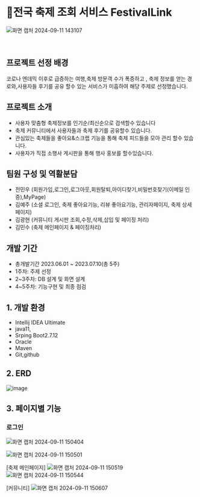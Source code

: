# 🎉전국 축제 조회 서비스 FestivalLink 
![화면 캡처 2024-09-11 143107](https://github.com/user-attachments/assets/020c4175-3b5c-4249-a0eb-9364c1a523f9)


<br>


## 프로젝트 선정 배경
코로나 엔데믹 이후로 급증하는 여행,축제 방문객 수가 폭증하고 , 축제 정보를 얻는 경로와,사용자들 후기를 공유 할수 있는 서비스가 미흡하여 해당 주제로 선정했습니다.

## 프로젝트 소개
- 사용자 맞춤형 축제정보를 인기순/최신순으로 검색할수 있습니다
- 축제 커뮤니티에서 사용자들과 축제 후기를 공유할수 있습니다.
- 관심있는 축제들을 좋아요&스크랩 기능을 통해 축제 피드들을 모아 관리 할수 있습니다.
- 사용자가 직접 소행사 게시판을 통해 행사 홍보를 할수있습니다.

## 팀원 구성 및 역활분담
- 전민우  (회원가입,로그인,로그아웃,회원탈퇴,아이디찾기,비밀번호찾기(이메일 인증),MyPage)
- 김예주  (소셜 로그인, 축제 좋아요기능, 리뷰 좋아요기능, 관리자페이지, 축제 상세페이지)
- 김광현  (커뮤니티 게시판 조회,수정,삭제,삽입 및 페이징 처리) 
- 김민수  (축제 메인페이지 & 페이징처리)


## 개발 기간 
- 총개발기간 2023.06.01 ~ 2023.07.10(총 5주)
- 1주차: 주제 선정
- 2~3주차: DB 설계 및 화면 설계
- 4~5주차: 기능구현 및 최종 점검


## 1. 개발 환경
- Intellij IDEA Ultimate
- java11,
- Srping Boot2.7.12
- Oracle
- Maven
- Git,github


## 2. ERD
![image](https://github.com/user-attachments/assets/92e108e1-9cd2-4e67-8300-cad070f6233b)



## 3. 페이지별 기능


### 로그인

![화면 캡처 2024-09-11 150404](https://github.com/user-attachments/assets/5c75fc7c-042b-4d78-bf55-b5fc55bf6e4b)

![화면 캡처 2024-09-11 150501](https://github.com/user-attachments/assets/a7b6c619-86df-41db-8cc1-6833d8f83851)




[축제 메인페이지]
![화면 캡처 2024-09-11 150519](https://github.com/user-attachments/assets/f04ba32d-37db-47b7-8782-7f976032ced2)
![화면 캡처 2024-09-11 150544](https://github.com/user-attachments/assets/529266f8-da08-48b8-bb93-09198f5e1cff)

[커뮤니티]
![화면 캡처 2024-09-11 150607](https://github.com/user-attachments/assets/463ec094-e4e9-48ff-a6c1-58e41ce57d02)

